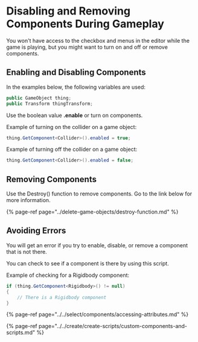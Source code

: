 # Disabling and Removing Components During Gameplay

You won't have access to the checkbox and menus in the editor while the game is playing, but you might want to turn on and off or remove components.

## **Enabling and Disabling Components**

In the examples below, the following variables are used:

```csharp
public GameObject thing;
public Transform thingTransform;
```

Use the boolean value **.enable** or turn on components.

Example of turning on the collider on a game object:

```csharp
thing.GetComponent<Collider>().enabled = true;
```

Example of turning off the collider on a game object:

```csharp
thing.GetComponent<Collider>().enabled = false;
```

## Removing Components

Use the Destroy\(\) function to remove components. Go to the link below for more information.

{% page-ref page="../delete-game-objects/destroy-function.md" %}

## Avoiding Errors

You will get an error if you try to enable, disable, or remove a component that is not there.

You can check to see if a component is there by using this script.

Example of checking for a Rigidbody component:

```csharp
if (thing.GetComponent<Rigidbody>() != null)
{
    // There is a Rigidbody component
}
```

{% page-ref page="../../select/components/accessing-attributes.md" %}

{% page-ref page="../../create/create-scripts/custom-components-and-scripts.md" %}



